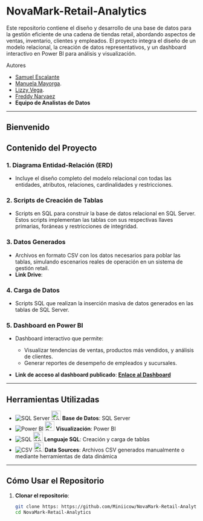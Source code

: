 # NovaMark-Retail-Analytics

Este repositorio contiene el diseño y desarrollo de una base de datos para la gestión eficiente de una cadena de tiendas retail, abordando aspectos de ventas, inventario, clientes y empleados. El proyecto integra el diseño de un modelo relacional, la creación de datos representativos, y un dashboard interactivo en Power BI para análisis y visualización.  

Autores  
- [Samuel Escalante](https://github.com/SamuelEscalante)
- [Manuela Mayorga]().
- [Lizzy Vega](https://github.com/Lizzy-Vega).
- [Freddy Narvaez]()
- **Equipo de Analistas de Datos**

---
## Bienvenido 


## Contenido del Proyecto  

### 1. **Diagrama Entidad-Relación (ERD)**  
- Incluye el diseño completo del modelo relacional con todas las entidades, atributos, relaciones, cardinalidades y restricciones.

### 2. **Scripts de Creación de Tablas**  
- Scripts en SQL para construir la base de datos relacional en SQL Server. Estos scripts implementan las tablas con sus respectivas llaves primarias, foráneas y restricciones de integridad.  

### 3. **Datos Generados**  
- Archivos en formato CSV con los datos necesarios para poblar las tablas, simulando escenarios reales de operación en un sistema de gestión retail.  
- **Link Drive**: 

### 4. **Carga de Datos**  
- Scripts SQL que realizan la inserción masiva de datos generados en las tablas de SQL Server.   

### 5. **Dashboard en Power BI**  
- Dashboard interactivo que permite:  
  - Visualizar tendencias de ventas, productos más vendidos, y análisis de clientes.  
  - Generar reportes de desempeño de empleados y sucursales.  

- **Link de acceso al dashboard publicado**: **[Enlace al Dashboard](#)**  

---
## Herramientas Utilizadas  

- ![SQL Server](https://www.edureka.co/blog/wp-content/uploads/2019/10/logo.png) <img src="https://www.edureka.co/blog/wp-content/uploads/2019/10/logo.png" alt="SQL Server" width="25px" height="25px"> **Base de Datos**: SQL Server  
- ![Power BI](https://1000marcas.net/wp-content/uploads/2022/08/Microsoft-Power-BI-Logo.png) <img src="https://1000marcas.net/wp-content/uploads/2022/08/Microsoft-Power-BI-Logo.png" alt="Power BI" width="25px" height="25px"> **Visualización**: Power BI  
- ![SQL](https://www.techmonitor.ai/wp-content/uploads/sites/29/2016/06/SQL.png) <img src="https://www.techmonitor.ai/wp-content/uploads/sites/29/2016/06/SQL.png" alt="SQL" width="25px" height="25px"> **Lenguaje SQL**: Creación y carga de tablas  
- ![CSV](https://cdn-icons-png.flaticon.com/512/8242/8242984.png) <img src="https://cdn-icons-png.flaticon.com/512/8242/8242984.png" alt="CSV" width="25px" height="25px"> **Data Sources**: Archivos CSV generados manualmente o mediante herramientas de data dinámica  


---
## Cómo Usar el Repositorio  

1. **Clonar el repositorio**:  
   ```bash
   git clone https: https://github.com/Miniicow/NovaMark-Retail-Analytics.git
   cd NovaMark-Retail-Analytics
   


